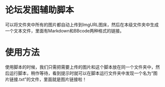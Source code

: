 # 论坛发图辅助脚本
可以将文件夹中所有的图片都自动上传到ImgURL图床，然后在本级文件夹中生成一个文本文件，里面有Markdown和BBcode两种格式的链接。
# 使用方法
使用脚本的时候，我们只需把需要上传的图片和这个脚本放在同一个文件夹中，然后运行脚本，稍作等待，看到提示时就可以在脚本运行文件夹中发现一个名为“图片链接.txt”的文件，里面就是图片链接啦！
